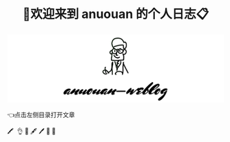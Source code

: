 <h1 style="text-align: center;">🔎欢迎来到 anuouan 的个人日志📋</h1>

![image-20240301203408771](index.assets/image-20240301203408771.png)

👈点击左侧目录打开文章

 🖍️ ️ 👌 📝 🖋️ 🖊️ 🤏 👏
